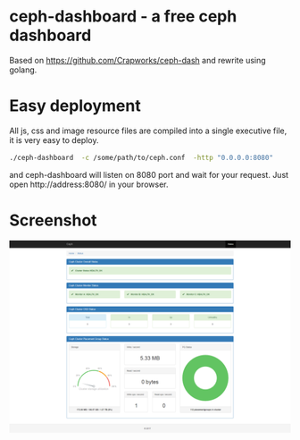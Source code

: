 # ceph-dashboard - a free ceph dashboard 
Based on https://github.com/Crapworks/ceph-dash and rewrite using golang.

# Easy deployment
All js, css and image resource files are compiled into a single executive file, it is very easy to deploy.

```bash
./ceph-dashboard  -c /some/path/to/ceph.conf  -http "0.0.0.0:8080"
```
and ceph-dashboard will listen on 8080 port and wait for your request. 
Just open http://address:8080/ in your browser.

# Screenshot
![ceph dashboard screenshot](/screenshot/ceph_dashboard_screenshot.png)
